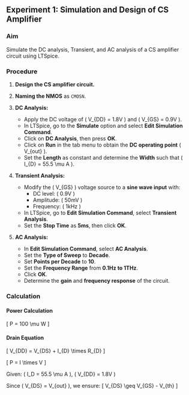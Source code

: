 ## Experiment 1: Simulation and Design of CS Amplifier

### **Aim**
Simulate the DC analysis, Transient, and AC analysis of a CS amplifier circuit using LTSpice.

### **Procedure**

1. **Design the CS amplifier circuit.**
2. **Naming the NMOS** as `CMOSN`.
3. **DC Analysis:**
   - Apply the DC voltage of \( V_{DD} = 1.8V \) and \( V_{GS} = 0.9V \).
   - In LTSpice, go to the **Simulate** option and select **Edit Simulation Command**.
   - Click on **DC Analysis**, then press **OK**.
   - Click on **Run** in the tab menu to obtain the **DC operating point** \( V_{out} \).
   - Set the **Length** as constant and determine the **Width** such that \( I_{D} = 55.5 \mu A \).

4. **Transient Analysis:**
   - Modify the \( V_{GS} \) voltage source to a **sine wave input** with:
     - DC level: \( 0.9V \)
     - Amplitude: \( 50mV \)
     - Frequency: \( 1kHz \)
   - In LTSpice, go to **Edit Simulation Command**, select **Transient Analysis**.
   - Set the **Stop Time** as **5ms**, then click **OK**.

5. **AC Analysis:**
   - In **Edit Simulation Command**, select **AC Analysis**.
   - Set the **Type of Sweep** to **Decade**.
   - Set **Points per Decade** to **10**.
   - Set the **Frequency Range** from **0.1Hz to 1THz**.
   - Click **OK**.
   - Determine the **gain** and **frequency response** of the circuit.

### **Calculation**

#### **Power Calculation**
\[ P = 100 \mu W \]

#### **Drain Equation**
\[ V_{DD} = V_{DS} + I_{D} \times R_{D} \]

\[ P = I \times V \]

Given: \( I_D = 55.5 \mu A \), \( V_{DD} = 1.8V \)

Since \( V_{DS} = V_{out} \), we ensure:
\[ V_{DS} \geq V_{GS} - V_{th} \]

